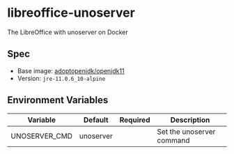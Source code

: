 # libreoffice-unoserver

The LibreOffice with unoserver on Docker

## Spec

- Base image: [adoptopenjdk/openjdk11](https://hub.docker.com/r/adoptopenjdk/openjdk11)
- Version: `jre-11.0.6_10-alpine`

## Environment Variables

| Variable      | Default   | Required | Description               |
| ------------- | --------- | -------- | ------------------------- |
| UNOSERVER_CMD | unoserver |          | Set the unoserver command |
